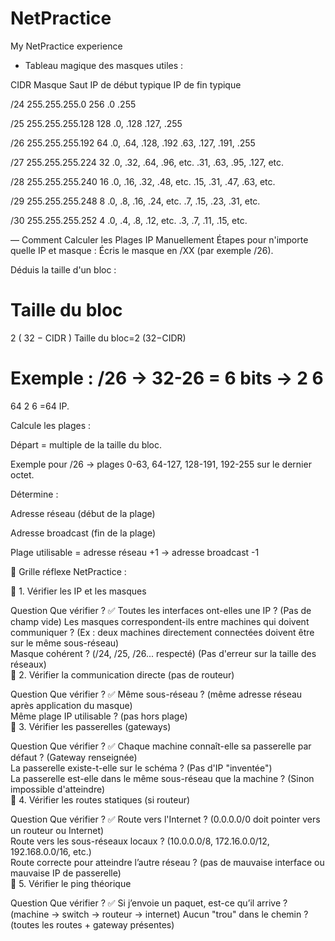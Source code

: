 # NetPractice
My NetPractice experience

- Tableau magique des masques utiles :

CIDR	Masque	Saut	IP de début typique	IP de fin typique

/24   255.255.255.0	256	    .0	.255

/25  	255.255.255.128	128	  .0, .128	.127, .255

/26  	255.255.255.192	64	  .0, .64, .128, .192	.63, .127, .191, .255

/27	  255.255.255.224	32	  .0, .32, .64, .96, etc.	.31, .63, .95, .127, etc.

/28	  255.255.255.240	16	  .0, .16, .32, .48, etc.	.15, .31, .47, .63, etc.

/29	  255.255.255.248	8	    .0, .8, .16, .24, etc.	.7, .15, .23, .31, etc.

/30	  255.255.255.252	4	    .0, .4, .8, .12, etc.	.3, .7, .11, .15, etc.

— Comment Calculer les Plages IP Manuellement
Étapes pour n'importe quelle IP et masque :
Écris le masque en /XX (par exemple /26).

Déduis la taille d'un bloc :

Taille du bloc
=
2
(
32
−
CIDR
)
Taille du bloc=2 
(32−CIDR)
 
Exemple : /26 → 32-26 = 6 bits → 
2
6
=
64
2 
6
 =64 IP.

Calcule les plages :

Départ = multiple de la taille du bloc.

Exemple pour /26 → plages 0-63, 64-127, 128-191, 192-255 sur le dernier octet.

Détermine :

Adresse réseau (début de la plage)

Adresse broadcast (fin de la plage)

Plage utilisable = adresse réseau +1 → adresse broadcast -1


🧠 Grille réflexe NetPractice :

🔵 1. Vérifier les IP et les masques

Question	Que vérifier ?	✅
Toutes les interfaces ont-elles une IP ?	(Pas de champ vide)	
Les masques correspondent-ils entre machines qui doivent communiquer ?	(Ex : deux machines directement connectées doivent être sur le même sous-réseau)	
Masque cohérent ? (/24, /25, /26... respecté)	(Pas d'erreur sur la taille des réseaux)	
🔵 2. Vérifier la communication directe (pas de routeur)

Question	Que vérifier ?	✅
Même sous-réseau ?	(même adresse réseau après application du masque)	
Même plage IP utilisable ?	(pas hors plage)	
🔵 3. Vérifier les passerelles (gateways)

Question	Que vérifier ?	✅
Chaque machine connaît-elle sa passerelle par défaut ?	(Gateway renseignée)	
La passerelle existe-t-elle sur le schéma ?	(Pas d'IP "inventée")	
La passerelle est-elle dans le même sous-réseau que la machine ?	(Sinon impossible d'atteindre)	
🔵 4. Vérifier les routes statiques (si routeur)

Question	Que vérifier ?	✅
Route vers l'Internet ?	(0.0.0.0/0 doit pointer vers un routeur ou Internet)	
Route vers les sous-réseaux locaux ?	(10.0.0.0/8, 172.16.0.0/12, 192.168.0.0/16, etc.)	
Route correcte pour atteindre l’autre réseau ?	(pas de mauvaise interface ou mauvaise IP de passerelle)	
🔵 5. Vérifier le ping théorique

Question	Que vérifier ?	✅
Si j’envoie un paquet, est-ce qu’il arrive ?	(machine → switch → routeur → internet)	
Aucun "trou" dans le chemin ?	(toutes les routes + gateway présentes)
